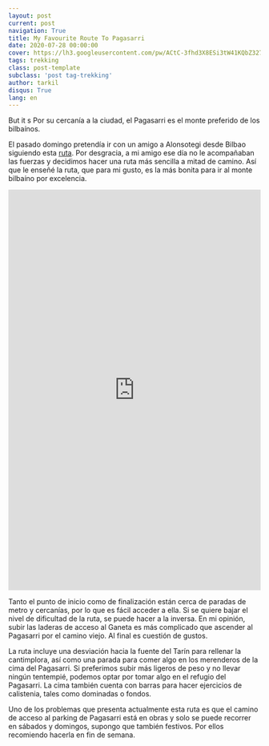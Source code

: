 ```yaml
---
layout: post
current: post
navigation: True
title: My Favourite Route To Pagasarri
date: 2020-07-28 00:00:00
cover: https://lh3.googleusercontent.com/pw/ACtC-3fhd3X8ESi3tW41KQbZ327qWatBuVdf3gW-gLCJc5LzpiXfl43hYLh-pPpcN3ubH_sTLEitVUyIp4c5KVZgOSLDwJqZhGZexWcb5H1zR8UirafCR23EJUI8NOO3ISasvDMqZi7DS6xri739ekHtBteCVA=w1928-h1280-no?authuser=0
tags: trekking
class: post-template
subclass: 'post tag-trekking'
author: tarkil
disqus: True
lang: en
---
```

But it s
Por su cercanía a la ciudad, el Pagasarri es el monte preferido de los bilbaínos.
<!--more-->
El pasado domingo pretendía ir con un amigo a Alonsotegi desde Bilbao siguiendo esta [ruta](https://es.wikiloc.com/rutas-senderismo/erreztaleku-ganeta-pagasarri-lapurzulogana-ganekondo-biderdi-ganekogorta-arrabatxu-y-pagero-hasta-a-11583495). Por desgracia, a mi amigo ese día no le acompañaban las fuerzas y decidimos hacer una ruta más sencilla a mitad de camino. Así que le enseñé la ruta, que para mi gusto, es la más bonita para ir al monte bilbaíno por excelencia.

<iframe frameBorder="0" scrolling="no" src="https://es.wikiloc.com/wikiloc/spatialArtifacts.do?event=view&id=53412761&measures=on&title=on&near=on&images=on&maptype=H" width="100%" height="800"></iframe>
 
Tanto el punto de inicio como de finalización están cerca de  paradas de metro y cercanías, por lo que es fácil acceder a ella.  Si se quiere bajar el nivel de dificultad de la ruta, se puede hacer a la inversa. En mi opinión, subir las laderas de acceso al Ganeta es más complicado que ascender al Pagasarri por el camino viejo. Al final es cuestión de gustos.

La ruta incluye una desviación hacia la fuente del Tarín para rellenar la cantimplora, así como una parada para comer algo en los merenderos de la cima del Pagasarri. Si preferimos subir más ligeros de peso y no llevar ningún tentempié, podemos optar por tomar algo en el refugio del Pagasarri. La cima también cuenta con barras para hacer ejercicios de calistenia, tales como dominadas o fondos.

Uno de los problemas que presenta actualmente esta ruta es que el camino de acceso al parking de Pagasarri está en obras y solo se puede recorrer en sábados y domingos, supongo que también festivos. Por ellos recomiendo hacerla en fin de semana.

